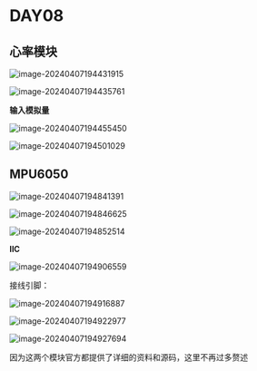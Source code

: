 # DAY08

## 心率模块

![image-20240407194431915](https://gitee.com/jason_pei/typora-bed/raw/master/image/202404071944963.png)

![image-20240407194435761](https://gitee.com/jason_pei/typora-bed/raw/master/image/202404071944790.png)

**输入模拟量**

![image-20240407194455450](https://gitee.com/jason_pei/typora-bed/raw/master/image/202404071944539.png)

![image-20240407194501029](https://gitee.com/jason_pei/typora-bed/raw/master/image/202404071945052.png)

## MPU6050

![image-20240407194841391](https://gitee.com/jason_pei/typora-bed/raw/master/image/202404071948426.png)

![image-20240407194846625](https://gitee.com/jason_pei/typora-bed/raw/master/image/202404071948655.png)

![image-20240407194852514](https://gitee.com/jason_pei/typora-bed/raw/master/image/202404071948557.png)

**IIC**

![image-20240407194906559](https://gitee.com/jason_pei/typora-bed/raw/master/image/202404071949584.png)

接线引脚：

![image-20240407194916887](https://gitee.com/jason_pei/typora-bed/raw/master/image/202404071949916.png)

![image-20240407194922977](https://gitee.com/jason_pei/typora-bed/raw/master/image/202404071949020.png)

![image-20240407194927694](https://gitee.com/jason_pei/typora-bed/raw/master/image/202404071949724.png)

因为这两个模块官方都提供了详细的资料和源码，这里不再过多赘述

